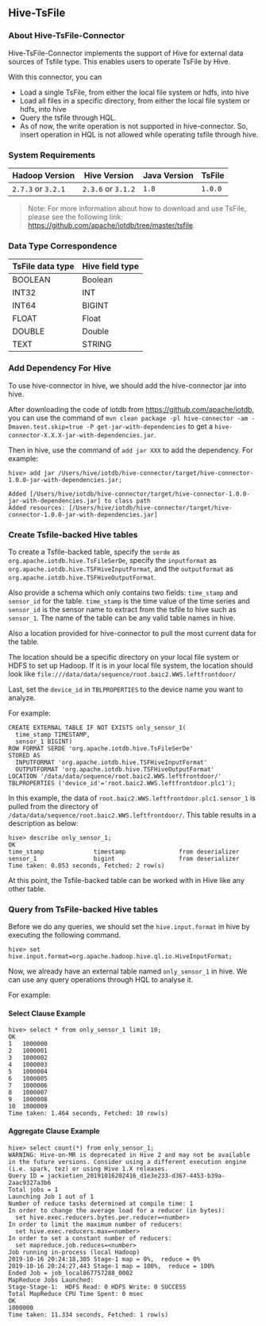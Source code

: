 <!--

    Licensed to the Apache Software Foundation (ASF) under one
    or more contributor license agreements.  See the NOTICE file
    distributed with this work for additional information
    regarding copyright ownership.  The ASF licenses this file
    to you under the Apache License, Version 2.0 (the
    "License"); you may not use this file except in compliance
    with the License.  You may obtain a copy of the License at
    
        http://www.apache.org/licenses/LICENSE-2.0
    
    Unless required by applicable law or agreed to in writing,
    software distributed under the License is distributed on an
    "AS IS" BASIS, WITHOUT WARRANTIES OR CONDITIONS OF ANY
    KIND, either express or implied.  See the License for the
    specific language governing permissions and limitations
    under the License.

-->
## Hive-TsFile

### About Hive-TsFile-Connector

Hive-TsFile-Connector implements the support of Hive for external data sources of Tsfile type. This enables users to operate TsFile by Hive.

With this connector, you can

* Load a single TsFile, from either the local file system or hdfs, into hive
* Load all files in a specific directory, from either the local file system or hdfs, into hive
* Query the tsfile through HQL.
* As of now, the write operation is not supported in hive-connector. So, insert operation in HQL is not allowed while operating tsfile through hive.

### System Requirements

|Hadoop Version |Hive Version | Java Version | TsFile |
|-------------  |------------ | ------------ |------------ |
| `2.7.3` or `3.2.1`       |    `2.3.6` or `3.1.2`  | `1.8`        | `1.0.0`|

> Note: For more information about how to download and use TsFile, please see the following link: https://github.com/apache/iotdb/tree/master/tsfile.

### Data Type Correspondence

| TsFile data type | Hive field type |
| ---------------- | --------------- |
| BOOLEAN          | Boolean         |
| INT32            | INT             |
| INT64       	   | BIGINT          |
| FLOAT       	   | Float           |
| DOUBLE      	   | Double          |
| TEXT      	   | STRING          |


### Add Dependency For Hive

To use hive-connector in hive, we should add the hive-connector jar into hive.

After downloading the code of iotdb from <https://github.com/apache/iotdb>, you can use the command of `mvn clean package -pl hive-connector -am -Dmaven.test.skip=true -P get-jar-with-dependencies` to get a `hive-connector-X.X.X-jar-with-dependencies.jar`.

Then in hive, use the command of `add jar XXX` to add the dependency. For example:

```
hive> add jar /Users/hive/iotdb/hive-connector/target/hive-connector-1.0.0-jar-with-dependencies.jar;

Added [/Users/hive/iotdb/hive-connector/target/hive-connector-1.0.0-jar-with-dependencies.jar] to class path
Added resources: [/Users/hive/iotdb/hive-connector/target/hive-connector-1.0.0-jar-with-dependencies.jar]
```


### Create Tsfile-backed Hive tables

To create a Tsfile-backed table, specify the `serde` as `org.apache.iotdb.hive.TsFileSerDe`, 
specify the `inputformat` as `org.apache.iotdb.hive.TSFHiveInputFormat`, 
and the `outputformat` as `org.apache.iotdb.hive.TSFHiveOutputFormat`.

Also provide a schema which only contains two fields: `time_stamp` and `sensor_id` for the table. 
`time_stamp` is the time value of the time series 
and `sensor_id` is the sensor name to extract from the tsfile to hive such as `sensor_1`. 
The name of the table can be any valid table names in hive.

Also a location provided for hive-connector to pull the most current data for the table.

The location should be a specific directory on your local file system or HDFS to set up Hadoop.
If it is in your local file system, the location should look like `file:///data/data/sequence/root.baic2.WWS.leftfrontdoor/`

Last, set the `device_id` in `TBLPROPERTIES` to the device name you want to analyze.

For example:

```
CREATE EXTERNAL TABLE IF NOT EXISTS only_sensor_1(
  time_stamp TIMESTAMP,
  sensor_1 BIGINT)
ROW FORMAT SERDE 'org.apache.iotdb.hive.TsFileSerDe'
STORED AS
  INPUTFORMAT 'org.apache.iotdb.hive.TSFHiveInputFormat'
  OUTPUTFORMAT 'org.apache.iotdb.hive.TSFHiveOutputFormat'
LOCATION '/data/data/sequence/root.baic2.WWS.leftfrontdoor/'
TBLPROPERTIES ('device_id'='root.baic2.WWS.leftfrontdoor.plc1');
```
In this example, the data of `root.baic2.WWS.leftfrontdoor.plc1.sensor_1` is pulled from the directory of `/data/data/sequence/root.baic2.WWS.leftfrontdoor/`. 
This table results in a description as below:

```
hive> describe only_sensor_1;
OK
time_stamp          	timestamp              	from deserializer
sensor_1            	bigint              	from deserializer
Time taken: 0.053 seconds, Fetched: 2 row(s)
```
At this point, the Tsfile-backed table can be worked with in Hive like any other table.

### Query from TsFile-backed Hive tables

Before we do any queries, we should set the `hive.input.format` in hive by executing the following command.

```
hive> set hive.input.format=org.apache.hadoop.hive.ql.io.HiveInputFormat;
```

Now, we already have an external table named `only_sensor_1` in hive. 
We can use any query operations through HQL to analyse it.

For example:

#### Select Clause Example

```
hive> select * from only_sensor_1 limit 10;
OK
1	1000000
2	1000001
3	1000002
4	1000003
5	1000004
6	1000005
7	1000006
8	1000007
9	1000008
10	1000009
Time taken: 1.464 seconds, Fetched: 10 row(s)
```

#### Aggregate Clause Example

```
hive> select count(*) from only_sensor_1;
WARNING: Hive-on-MR is deprecated in Hive 2 and may not be available in the future versions. Consider using a different execution engine (i.e. spark, tez) or using Hive 1.X releases.
Query ID = jackietien_20191016202416_d1e3e233-d367-4453-b39a-2aac9327a3b6
Total jobs = 1
Launching Job 1 out of 1
Number of reduce tasks determined at compile time: 1
In order to change the average load for a reducer (in bytes):
  set hive.exec.reducers.bytes.per.reducer=<number>
In order to limit the maximum number of reducers:
  set hive.exec.reducers.max=<number>
In order to set a constant number of reducers:
  set mapreduce.job.reduces=<number>
Job running in-process (local Hadoop)
2019-10-16 20:24:18,305 Stage-1 map = 0%,  reduce = 0%
2019-10-16 20:24:27,443 Stage-1 map = 100%,  reduce = 100%
Ended Job = job_local867757288_0002
MapReduce Jobs Launched:
Stage-Stage-1:  HDFS Read: 0 HDFS Write: 0 SUCCESS
Total MapReduce CPU Time Spent: 0 msec
OK
1000000
Time taken: 11.334 seconds, Fetched: 1 row(s)
```


